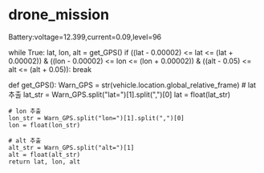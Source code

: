 ﻿# drone_mission
Battery:voltage=12.399,current=0.09,level=96


while True:
    lat, lon, alt = get_GPS()
    if ((lat - 0.00002) <= lat <= (lat + 0.00002)) & ((lon - 0.00002) <= lon <= (lon + 0.00002)) & ((alt - 0.05) <= alt <= (alt + 0.05)):
        break
        
        
        
        
def get_GPS():
    Warn_GPS = str(vehicle.location.global_relative_frame)
    # lat 추출
    lat_str = Warn_GPS.split("lat=")[1].split(",")[0]
    lat = float(lat_str)

    # lon 추출
    lon_str = Warn_GPS.split("lon=")[1].split(",")[0]
    lon = float(lon_str)

    # alt 추출
    alt_str = Warn_GPS.split("alt=")[1]
    alt = float(alt_str)
    return lat, lon, alt
